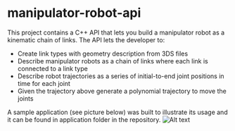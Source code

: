 # manipulator-robot-api

This project contains a C++ API that lets you build a manipulator robot as a kinematic chain of links.
The API lets the developer to:
* Create link types with geometry description from 3DS files
* Describe manipulator robots as a chain of links where each link is connected to a link type
* Describe robot trajectories as a series of initial-to-end joint positions in time for each joint
* Given the trajectory above generate a polynomial trajectory to move the joints

A sample application (see picture below) was built to illustrate its usage and it can be found in application folder in the repository.
![Alt text](https://dl.dropboxusercontent.com/u/23592712/CDN/robotbuilder/robot-manipulator-app.png "Sample application")



